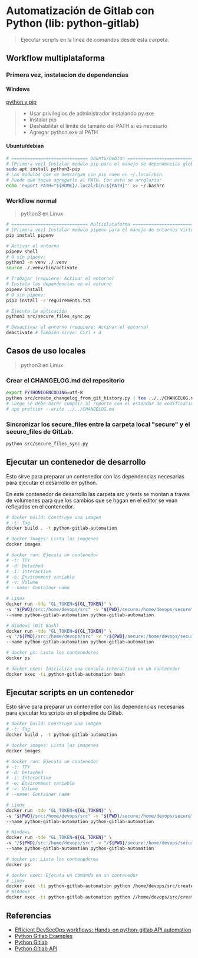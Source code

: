 # Automatización de Gitlab con Python (lib: python-gitlab)

> Ejecutar scripts en la linea de comandos desde esta carpeta.

## Workflow multiplataforma

### Primera vez, instalacion de dependencias

#### Windows

[python y pip](https://www.python.org/downloads/windows/)

> - Usar privilegios de administrador instalando py.exe
> - Instalar pip
> - Deshabilitar el limite de tamaño del PATH si es necesario
> - Agregar python.exe al PATH

#### Ubuntu/debian

```bash
# ============================= Ubuntu/Debian =============================
# [Primera vez] Instalar modulo pip para el manejo de dependencias globales
sudo apt install python3-pip
# Los modulos que se descargan con pip caen en ~/.local/bin.
# Puede que toque agregarlo al PATH. Con esto se arrglaria:
echo 'export PATH="${HOME}/.local/bin:${PATH}"' >> ~/.bashrc
```

### Workflow normal

> python3 en Linux

```sh
# ============================= Multiplataforma ===========================
# [Primera vez] Instalar modulo pipenv para el manejo de entornos virtuales
pip install pipenv

# Activar el entorno
pipenv shell
# O sin pipenv:
python3 -m venv ./.venv
source ./.venv/bin/activate

# Trabajar (requiere: Activar el entorno)
# Instala las dependencias en el entorno
pipenv install
# O sin pipenv:
pip3 install -r requirements.txt

# Ejecuta la aplicación
python3 src/secure_files_sync.py

# Desactivar el entorno (requiere: Activar el entorno)
deactivate # También sirve: Ctrl + d
```

## Casos de uso locales

> python3 en Linux

### Crear el CHANGELOG.md del repositorio

```bash
export PYTHONIOENCODING=utf-8
python src/create_changelog_from_git_history.py | tee ../../CHANGELOG.md
# Luego se debe hacer cumplir al reporte con el estandar de codificación del equipo.
# npx prettier --write ../../CHANGELOG.md
```

### Sincronizar los secure_files entre la carpeta local "secure" y el secure_files de GitLab.

```bash
python src/secure_files_sync.py
```

## Ejecutar un contenedor de desarrollo

Esto sirve para preparar un contenedor con las dependencias necesarias para ejecutar el desarrollo en python.

En este contenedor de desarrollo las carpeta src y tests se montan a traves de volumenes para que los cambios que se hagan en el editor se vean reflejados en el contenedor.

```bash
# docker build: Construye una imagen
# -t: Tag
docker build . -t python-gitlab-automation

# docker images: Lista las imagenes
docker images

# docker run: Ejecuta un contenedor
# -t: TTY
# -d: Detached
# -i: Interactive
# -e: Environment variable
# -v: Volume
# --name: Container name

# Linux
docker run -tde "GL_TOKEN=${GL_TOKEN}" \
-v "${PWD}/src:/home/devops/src" -v "${PWD}/secure:/home/devops/secure" \
--name python-gitlab-automation python-gitlab-automation

# Windows (Git Bash)
docker run -tde "GL_TOKEN=${GL_TOKEN}" \
-v "/${PWD}/src:/home/devops/src" -v "/${PWD}/secure:/home/devops/secure" \
--name python-gitlab-automation python-gitlab-automation

# docker ps: Lista los contenedores
docker ps

# docker exec: Inicializa una consola interactiva en un contenedor
docker exec -ti python-gitlab-automation bash
```

## Ejecutar scripts en un contenedor

Esto sirve para preparar un contenedor con las dependencias necesarias para ejecutar los scripts en el pipeline de Gitlab.

```bash
# docker build: Construye una imagen
# -t: Tag
docker build . -t python-gitlab-automation

# docker images: Lista las imagenes
docker images

# docker run: Ejecuta un contenedor
# -t: TTY
# -d: Detached
# -i: Interactive
# -e: Environment variable
# -v: Volume
# --name: Container name

# Linux
docker run -tde "GL_TOKEN=${GL_TOKEN}" \
-v "${PWD}/src:/home/devops/src" -v "${PWD}/secure:/home/devops/secure" \
--name python-gitlab-automation python-gitlab-automation

# Windows
docker run -tde "GL_TOKEN=${GL_TOKEN}" \
-v "/${PWD}/src:/home/devops/src" -v "/${PWD}/secure:/home/devops/secure" \
--name python-gitlab-automation python-gitlab-automation

# docker ps: Lista los contenedores
docker ps

# docker exec: Ejecuta un comando en un contenedor
# Linux
docker exec -ti python-gitlab-automation python /home/devops/src/create_changelog_from_git_history.py
# Windows
docker exec -ti python-gitlab-automation python //home/devops/src/create_changelog_from_git_history.py
```

## Referencias

- [Efficient DevSecOps workflows: Hands-on python-gitlab API automation](https://about.gitlab.com/blog/2023/02/01/efficient-devsecops-workflows-hands-on-python-gitlab-api-automation/)
- [Python Gitlab Examples](https://gitlab.com/gitlab-de/use-cases/gitlab-api/gitlab-api-python)
- [Python Gitlab](https://python-gitlab.readthedocs.io/en/stable/index.html)
- [Python Gitlab API](https://python-gitlab.readthedocs.io/en/stable/api-usage.html)
